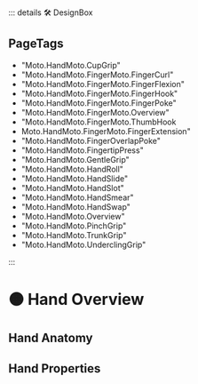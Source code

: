 ::: details 🛠 <dev>DesignBox</dev> 

<h2>PageTags</h2>

- "Moto.HandMoto.CupGrip"
- "Moto.HandMoto.FingerMoto.FingerCurl"
- "Moto.HandMoto.FingerMoto.FingerFlexion"
- "Moto.HandMoto.FingerMoto.FingerHook"
- "Moto.HandMoto.FingerMoto.FingerPoke"
- "Moto.HandMoto.FingerMoto.Overview"
- "Moto.HandMoto.FingerMoto.ThumbHook
- Moto.HandMoto.FingerMoto.FingerExtension"
- "Moto.HandMoto.FingerOverlapPoke"
- "Moto.HandMoto.FingertipPress"
- "Moto.HandMoto.GentleGrip"
- "Moto.HandMoto.HandRoll"
- "Moto.HandMoto.HandSlide"
- "Moto.HandMoto.HandSlot"
- "Moto.HandMoto.HandSmear"
- "Moto.HandMoto.HandSwap"
- "Moto.HandMoto.Overview"
- "Moto.HandMoto.PinchGrip"
- "Moto.HandMoto.TrunkGrip"
- "Moto.HandMoto.UnderclingGrip"

:::

# 🟠 <moto>Hand Overview</moto>

## Hand Anatomy

## Hand Properties